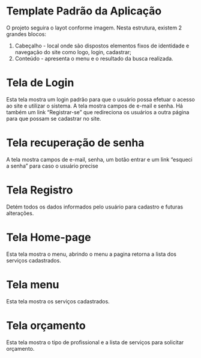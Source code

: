 # Template Padrão da Aplicação

O projeto seguira o layot conforme imagem. Nesta estrutura, existem 2
grandes blocos:
1. Cabeçalho - local onde são dispostos elementos fixos de identidade e navegação do 
site como logo, login, cadastrar;
2. Conteúdo - apresenta o menu e o resultado da busca realizada.

# Tela de Login

Esta tela mostra um login padrão para que o usuário possa efetuar o acesso ao site e utilizar o 
sistema. A tela mostra campos de e-mail e senha. Há também um link “Registrar-se” que redireciona os 
usuários a outra página para que possam se cadastrar no site.



# Tela recuperação de senha

A tela mostra campos de e-mail, senha, um botão entrar e um link “esqueci a senha” 
para caso o usuário precise


# Tela Registro

Detém todos os dados informados pelo usuário para cadastro e futuras alterações.


# Tela Home-page

Esta tela mostra o menu, abrindo o menu a pagina retorna a lista dos serviços cadastrados. 

# Tela menu

Esta tela mostra os serviços cadastrados.


# Tela orçamento

Esta tela mostra o tipo de profissional e a lista de serviços para solicitar orçamento.

